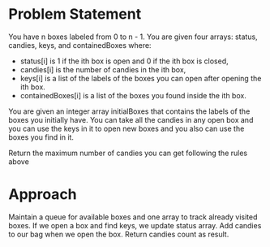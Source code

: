 # Problem Statement

You have n boxes labeled from 0 to n - 1. You are given four arrays: status, candies, keys, and containedBoxes where:

- status[i] is 1 if the ith box is open and 0 if the ith box is closed,
- candies[i] is the number of candies in the ith box,
- keys[i] is a list of the labels of the boxes you can open after opening the ith box.
- containedBoxes[i] is a list of the boxes you found inside the ith box.

You are given an integer array initialBoxes that contains the labels of the boxes you initially have. You can take all the candies in any open box and you can use the keys in it to open new boxes and you also can use the boxes you find in it.

Return the maximum number of candies you can get following the rules above

# Approach

Maintain a queue for available boxes and one array to track already visited boxes.
If we open a box and find keys, we update status array. Add candies to our bag when we open the box. Return candies count as result.